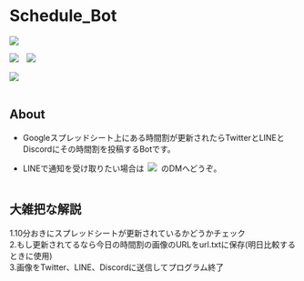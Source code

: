 # Schedule_Bot

<a href="https://github.com/Geusen/Schedule_Bot/actions/runs/3520937626"><img src="https://img.shields.io/badge/%E6%9C%80%E7%B5%82%E6%99%82%E9%96%93%E5%89%B2%E6%9B%B4%E6%96%B0-%238647%20%5B2022%E5%B9%B411%E6%9C%8822%E6%97%A5%28%E7%81%AB%29%2015%3A27%3A31%5D-0374b5.svg"></a>

<img src='https://github.com/Geusen/Schedule_Bot/actions/workflows/Schedule.yml/badge.svg'>&emsp;<img src='https://img.shields.io/github/last-commit/Geusen/Schedule_Bot?label=%E3%83%AA%E3%83%9D%E3%82%B8%E3%83%88%E3%83%AA%E6%9C%80%E7%B5%82%E6%9B%B4%E6%96%B0'>

<img src='https://www.codefactor.io/repository/github/geusen/schedule_bot/badge'><br><br>

## About

- Googleスプレッドシート上にある時間割が更新されたらTwitterとLINEとDiscordにその時間割を投稿するBotです。

- LINEで通知を受け取りたい場合は&ensp;<a href='https://twitter.com/mito1daily'><img src='https://img.shields.io/twitter/follow/mito1daily?label=%40mito1daily&style=social'></a>&ensp;のDMへどうぞ。<br><br>

## 大雑把な解説

1.10分おきにスプレッドシートが更新されているかどうかチェック<br>
2.もし更新されてるなら今日の時間割の画像のURLをurl.txtに保存(明日比較するときに使用)<br>
3.画像をTwitter、LINE、Discordに送信してプログラム終了
